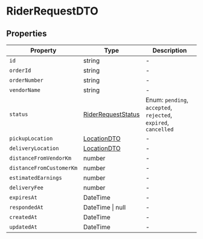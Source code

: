 # RiderRequestDTO

## Properties

| Property | Type | Description |
|----------|------|-------------|
| `id` | string | - |
| `orderId` | string | - |
| `orderNumber` | string | - |
| `vendorName` | string | - |
| `status` | [RiderRequestStatus](../enums/RiderRequestStatus.md) | Enum: `pending`, `accepted`, `rejected`, `expired`, `cancelled` |
| `pickupLocation` | [LocationDTO](../dtos/LocationDTO.md) | - |
| `deliveryLocation` | [LocationDTO](../dtos/LocationDTO.md) | - |
| `distanceFromVendorKm` | number | - |
| `distanceFromCustomerKm` | number | - |
| `estimatedEarnings` | number | - |
| `deliveryFee` | number | - |
| `expiresAt` | DateTime | - |
| `respondedAt` | DateTime \| null | - |
| `createdAt` | DateTime | - |
| `updatedAt` | DateTime | - |
